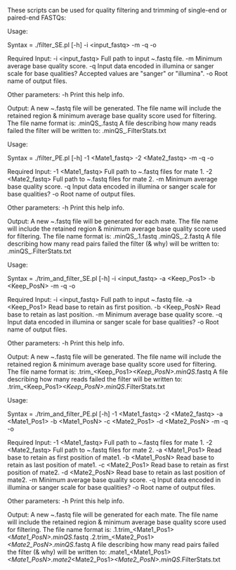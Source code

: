 These scripts can be used for quality filtering and trimming of single-end or paired-end FASTQs:

Usage:

Syntax  = ./filter_SE.pl [-h] -i <input_fastq> -m <MinimumAvgBQS> -q <BaseQualScale> -o <OutputNameRoot>

Required Input:
  -i <input_fastq>      Full path to input ~.fastq file.
  -m <MinimumAvgBQS>    Minimum average base quality score.
  -q <BaseQualScale>    Input data encoded in illumina or sanger scale for base qualities? Accepted values are "sanger" or "illumina".
  -o <OutputRootName>   Root name of output files.

Other parameters:
  -h                    Print this help info.

Output:
A new ~.fastq file will be generated.  The file name will include the retained region &
minimum average base quality score used for filtering.  The file name format is:
  <OutputNameRoot>.minQS_<MinimumAvgBQS>.fastq
A file describing how many reads failed the filter will be written to:
  <OutputNameRoot>.minQS_<MinimumAvgBQS>.FilterStats.txt

Usage:

Syntax  = ./filter_PE.pl [-h] -1 <Mate1_fastq> -2 <Mate2_fastq> -m <MinimumAvgBQS> -q <BaseQualScale> -o <OutputNameRoot>

Required Input:
  -1 <Mate1_fastq>      Full path to ~.fastq files for mate 1.
  -2 <Mate2_fastq>      Full path to ~.fastq files for mate 2.
  -m <MinimumAvgBQS>    Minimum average base quality score.
  -q <BaseQualScale>    Input data encoded in illumina or sanger scale for base qualities?
  -o <OutputRootName>   Root name of output files.

Other parameters:
  -h                    Print this help info.

Output:
A new ~.fastq file will be generated for each mate.  The file name will include the retained
region & minimum average base quality score used for filtering.  The file name format is:
  <OutputNameRoot>.minQS_<MinimumAvgBQS>.1.fastq
  <OutputNameRoot>.minQS_<MinimumAvgBQS>.2.fastq
A file describing how many read pairs failed the filter (& why) will be written to:
  <OutputNameRoot>.minQS_<MinimumAvgBQS>.FilterStats.txt

Usage:

Syntax  = ./trim_and_filter_SE.pl [-h] -i <input_fastq> -a <Keep_Pos1> -b <Keep_PosN> -m <MinimumAvgBQS> -q <BaseQualScale> -o <OutputNameRoot>

Required Input:
  -i <input_fastq>      Full path to input ~.fastq file.
  -a <Keep_Pos1>        Read base to retain as first position.
  -b <Keep_PosN>        Read base to retain as last position.
  -m <MinimumAvgBQS>    Minimum average base quality score.
  -q <BaseQualScale>    Input data encoded in illumina or sanger scale for base qualities?
  -o <OutputRootName>   Root name of output files.

Other parameters:
  -h                    Print this help info.

Output:
A new ~.fastq file will be generated.  The file name will include the retained region &
minimum average base quality score used for filtering.  The file name format is:
  <OutputNameRoot>.trim_<Keep_Pos1>_<Keep_PosN>.minQS_<MinimumAvgBQS>.fastq
A file describing how many reads failed the filter will be written to:
  <OutputNameRoot>.trim_<Keep_Pos1>_<Keep_PosN>.minQS_<MinimumAvgBQS>.FilterStats.txt

Usage:

Syntax  = ./trim_and_filter_PE.pl [-h] -1 <Mate1_fastq> -2 <Mate2_fastq> -a <Mate1_Pos1> -b <Mate1_PosN> -c <Mate2_Pos1> -d <Mate2_PosN> -m <MinimumAvgBQS> -q <BaseQualScale> -o <OutputNameRoot>

Required Input:
  -1 <Mate1_fastq>      Full path to ~.fastq files for mate 1.
  -2 <Mate2_fastq>      Full path to ~.fastq files for mate 2.
  -a <Mate1_Pos1>       Read base to retain as first position of mate1.
  -b <Mate1_PosN>       Read base to retain as last position of mate1.
  -c <Mate2_Pos1>       Read base to retain as first position of mate2.
  -d <Mate2_PosN>       Read base to retain as last position of mate2.
  -m <MinimumAvgBQS>    Minimum average base quality score.
  -q <BaseQualScale>    Input data encoded in illumina or sanger scale for base qualities?
  -o <OutputRootName>   Root name of output files.

Other parameters:
  -h                    Print this help info.

Output:
A new ~.fastq file will be generated for each mate.  The file name will include the retained
region & minimum average base quality score used for filtering.  The file name format is:
  <OutputNameRoot>.1.trim_<Mate1_Pos1>_<Mate1_PosN>.minQS_<MinimumAvgBQS>.fastq
  <OutputNameRoot>.2.trim_<Mate2_Pos1>_<Mate2_PosN>.minQS_<MinimumAvgBQS>.fastq
A file describing how many read pairs failed the filter (& why) will be written to:
  <OutputNameRoot>.mate1_<Mate1_Pos1>_<Mate1_PosN>.mate2_<Mate2_Pos1>_<Mate2_PosN>.minQS_<MinimumAvgBQS>.FilterStats.txt
